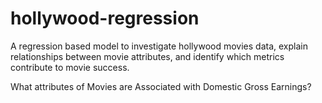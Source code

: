 # hollywood-regression
A regression based model to investigate hollywood movies data, explain relationships between movie attributes, and identify which metrics contribute to movie success.

What attributes of Movies are Associated with Domestic Gross Earnings?

